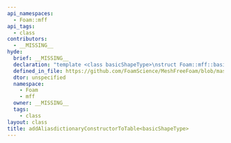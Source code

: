 ```yaml
---
api_namespaces:
  - Foam::mff
api_tags:
  - class
contributors:
  - __MISSING__
hyde:
  brief: __MISSING__
  declaration: "template <class basicShapeType>\nstruct Foam::mff::basicShape::addAliasdictionaryConstructorToTable;"
  defined_in_file: https://github.com/FoamScience/MeshFreeFoam/blob/master/src/meshfree/https:/github.com/FoamScience/MeshFreeFoam/blob/master/src/meshfree/https:/github.com/FoamScience/MeshFreeFoam/blob/master/src/meshfree/https:/github.com/FoamScience/MeshFreeFoam/blob/master/src/meshfree/https:/github.com/FoamScience/MeshFreeFoam/blob/master/src/meshfree/https:/github.com/FoamScience/MeshFreeFoam/blob/master/src/meshfree/https:/github.com/FoamScience/MeshFreeFoam/blob/master/src/meshfree/https:/github.com/FoamScience/MeshFreeFoam/blob/master/src/meshfree/shapes/basicShape/basicShape.H
  dtor: unspecified
  namespace:
    - Foam
    - mff
  owner: __MISSING__
  tags:
    - class
layout: class
title: addAliasdictionaryConstructorToTable<basicShapeType>
---
```


